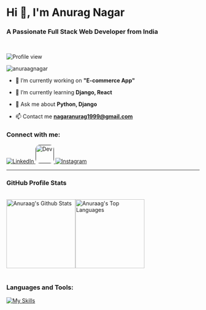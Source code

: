 <h1 align="left">Hi 👋, I'm Anurag Nagar</h1>
<h3 align="left">A Passionate Full Stack Web Developer from India</h3>

<br/>
<p align="left">
  <img alt="Profile view" src="https://komarev.com/ghpvc/?username=anuraagnagar&label=PROFILE+VIEWS&style=for-the-badge&color=d48e24">
</p>

<p align="left"><img src="https://github-profile-trophy.vercel.app/?username=anuraagnagar&theme=juicyfresh&no-bg=true&no-frame=false&border=transparent" alt="anuraagnagar" /> </p>

- 🔭 I’m currently working on **"E-commerce App"**

- 🌱 I’m currently learning **Django, React**

- 💬 Ask me about **Python, Django**

- 📫 Contact me **nagaranurag1999@gmail.com**

<h3 align="left">Connect with me:</h3>
<a href="">
    <img src="https://skillicons.dev/icons?i=linkedin" alt="LinkedIn"  />
</a>
<a href="">
    <img src="[./Images/dev.png](https://dev-to-uploads.s3.amazonaws.com/uploads/logos/resized_logo_UQww2soKuUsjaOGNB38o.png)" alt="Dev" width="48px" borderRadius="10px"style="border-radius:10px !important;" />
</a>
<a href="">
    <img src="https://skillicons.dev/icons?i=instagram" alt="Instagram"  />
</a>
<hr/>



<h3>GitHub Profile Stats </h3>
<br/>
<div style="display:flex;flex-direction:row;">
  <a href="https://github.com/anuraagnagar/anuraagnagar">
      <img height="180px" align="center" alt="Anuraag's Github Stats" src="https://github-readme-stats.vercel.app/api/?username=anuraagnagar&show_icons=true&count_private=true&theme=slateorange&hide_border=false&border_color=30363D&bg_color=0D1117&text_bold=false"/>
  </a>
  <a href="https://github.com/anuraagnagar/anuraagnagar">
      <img height="180px" align="center" alt="Anuraag's Top Languages" src="https://github-readme-stats.vercel.app/api/top-langs/?username=anuraagnagar&langs_count=8&layout=compact&theme=default&hide_border=false&border_color=30363D&bg_color=0D1117&text_bold=false&title_color=D48E24&icon_color=D48E24&hide=Jupyter%20Notebook"/>
  </a>
</div>
<br/>


<h3 align="left">Languages and Tools:</h3>

[![My Skills](https://skillicons.dev/icons?i=python,js,html,css,nodejs,bootstrap,django,flask,react,redux,sass,jquery,mysql,sqlite,git,github,visualstudio,vscode,postman,thunderclient)](https://skillicons.dev)

